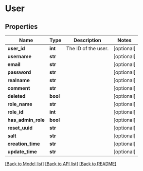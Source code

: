 # User

## Properties
Name | Type | Description | Notes
------------ | ------------- | ------------- | -------------
**user_id** | **int** | The ID of the user. | [optional] 
**username** | **str** |  | [optional] 
**email** | **str** |  | [optional] 
**password** | **str** |  | [optional] 
**realname** | **str** |  | [optional] 
**comment** | **str** |  | [optional] 
**deleted** | **bool** |  | [optional] 
**role_name** | **str** |  | [optional] 
**role_id** | **int** |  | [optional] 
**has_admin_role** | **bool** |  | [optional] 
**reset_uuid** | **str** |  | [optional] 
**salt** | **str** |  | [optional] 
**creation_time** | **str** |  | [optional] 
**update_time** | **str** |  | [optional] 

[[Back to Model list]](../README.md#documentation-for-models) [[Back to API list]](../README.md#documentation-for-api-endpoints) [[Back to README]](../README.md)


